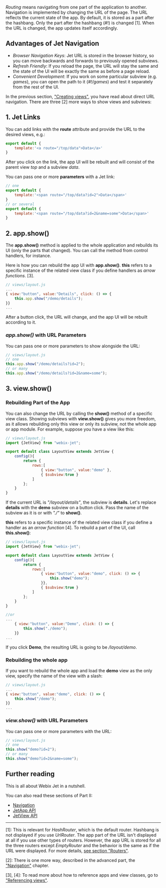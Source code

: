 _Routing_ means navigating from one part of the application to another. Navigation is implemented by changing the URL of the page. The URL reflects the current state of the app. By default, it is stored as a part after the hashbang. Only the part after the hashbang \(\#!\) is changed [1]. When the URL is changed, the app updates itself accordingly. 

## Advantages of Jet Navigation

- *Browser Navigation Keys*: Jet URL is stored in the browser history, so you can move backwards and forwards to previously opened subviews.
- *Refresh Friendly*: If you reload the page, the URL will stay the same and the state of the UI will be exactly the same as before a page reload.
- *Convenient Development*: If you work on some particular subview (e.g. *games*), you can open the path to it (*#!/games*) and test it separately from the rest of the UI.

In the previous section, ["Creating views"](views.md), you have read about direct URL navigation. There are three [2] more ways to show views and subviews:

## 1\. Jet Links

You can add links with the **route** attribute and provide the URL to the desired views, e.g.:

```js
export default {
    template:'<a route="/top/data">Data</a>'
}
```

After you click on the link, the app UI will be rebuilt and will consist of the parent view _top_ and a subview _data_.

You can pass one or more **parameters** with a Jet link:

```js
// one
export default {
    template:'<span route="/top/data?id=2">Data</span>'
}
// or several
export default {
    template:'<span route="/top/data?id=2&name=some">Data</span>'
}
```

## 2\. app.show\(\)

The **app.show\(\)** method is applied to the whole application and rebuilds its UI (only the parts that changed). You can call the method from control handlers, for instance.

Here is how you can rebuild the app UI with **app.show\(\)**. **this** refers to a specific instance of the related view class if you define handlers as *arrow functions*. [3].

```js
// views/layout.js
...
{ view:"button", value:"Details", click: () => {
    this.app.show("/demo/details");
}}
...
```

After a button click, the URL will change, and the app UI will be rebuilt according to it.

### _app.show\(\)_ with URL Parameters

You can pass one or more parameters to show alongside the URL:

```js
// views/layout.js
// one
this.app.show("/demo/details?id=2");
// or many
this.app.show("/demo/details?id=2&name=some");
```

## 3\. view.show\(\)

### Rebuilding Part of the App

You can also change the URL by calling the **show\(\)** method of a specific view class. Showing subviews with **view.show()** gives you more freedom, as it allows rebuilding only this view or only its subview, not the whole app or app module. For example, suppose you have a view like this:

```js
// views/layout.js
import {JetView} from "webix-jet";

export default class LayoutView extends JetView {
    config(){
        return {
            rows:[
                { view:"button", value:"demo" },
                { $subview:true }
            ]
        };
    } 
}
```

If the current URL is _"/layout/details"_, the subview is **details**. Let's replace **details** with the **demo** subview on a button click. Pass the name of the subview as it is or with *"./"* to **show()**.

**this** refers to a specific instance of the related view class if you define a handler as an *arrow function* [4]. To rebuild a part of the UI, call **this.show()**:

```js
// views/layout.js
import {JetView} from "webix-jet";

export default class LayoutView extends JetView {
    config(){
        return {
            rows:[
                { view:"button", value:"demo", click: () => {
                    this.show("demo");
                }},
                { $subview:true }
            ]
        };
    } 
}

//or
...
    { view:"button", value:"Demo", click: () => {
        this.show("./demo");
    }}
...
```

If you click **Demo**, the resulting URL is going to be */layout/demo*.

### Rebuilding the whole app

If you want to rebuild the whole app and load the **demo** view as the only view, specify the name of the view with a slash:

```js
// views/layout.js
...
{ view:"button", value:"demo", click: () => {
    this.show("/demo");
}}
...
```

### _view.show()_ with URL Parameters

You can pass one or more parameters with the URL:

```js
// views/layout.js
// one
this.show("demo?id=2");
// or many
this.show("demo?id=2&name=some");
```

## Further reading

This is all about Webix Jet in a nutshell. 

You can also read these sections of Part II:

- [Navigation](../details/navigation.md)
- [JetApp API](../details./app.md)
- [JetView API](../details/views.md)

<!-- footnotes -->
- - -
[1]:
This is relevant for *HashRouter*, which is the default router. Hashbang is not displayed if you use *UrlRouter*. The app part of the URL isn't displayed at all if you use other types of routers. However, the app URL is stored for all the three routers except *EmptyRouter* and the behavior is the same as if the URL were displayed. For more details, [see section "Routers"](../details/routers.md).

[2]:
There is one more way, described in the advanced part, the ["Navigation"](../details/navigation.md) chapter.

[3], [4]:
To read more about how to reference apps and view classes, go to ["Referencing views"](../detailed/referencing.md).


